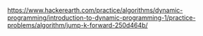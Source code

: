 https://www.hackerearth.com/practice/algorithms/dynamic-programming/introduction-to-dynamic-programming-1/practice-problems/algorithm/jump-k-forward-250d464b/

